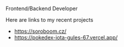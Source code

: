 Frontend/Backend Developer

Here are links to my recent projects
  - https://soroboom.cz/
  - https://pokedex-iota-gules-67.vercel.app/
